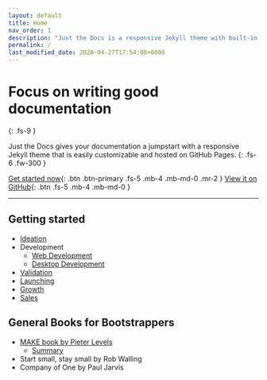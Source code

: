```yaml
---
layout: default
title: Home
nav_order: 1
description: "Just the Docs is a responsive Jekyll theme with built-in search that is easily customizable and hosted on GitHub Pages."
permalink: /
last_modified_date: 2020-04-27T17:54:08+0000
---
```


# Focus on writing good documentation
{: .fs-9 }

Just the Docs gives your documentation a jumpstart with a responsive Jekyll theme that is easily customizable and hosted on GitHub Pages.
{: .fs-6 .fw-300 }

[Get started now](#getting-started){: .btn .btn-primary .fs-5 .mb-4 .mb-md-0 .mr-2 } [View it on GitHub](https://github.com/pmarsceill/just-the-docs){: .btn .fs-5 .mb-4 .mb-md-0 }

---

## Getting started

- [Ideation](/skills/ideation)
- Development
  - [Web Development](/skills/web_development)
  - [Desktop Development](/skills/desktop_development)
- [Validation](/skills/validation)
- [Launching](/skills/launching)
- [Growth](/skills/growth)
- [Sales](/skills/sales)

## General Books for Bootstrappers

- [MAKE book by Pieter Levels](https://makebook.io/)
  - [Summary](https://levels.io/startups/)
- Start small, stay small by Rob Walling
- Company of One by Paul Jarvis